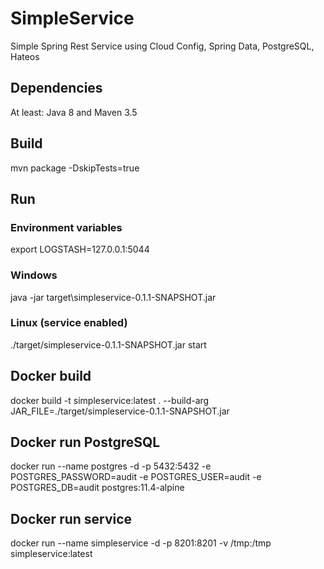 # SimpleService
Simple Spring Rest Service using Cloud Config, Spring Data, PostgreSQL, Hateos

## Dependencies
At least: Java 8 and Maven 3.5

## Build 
mvn package -DskipTests=true

## Run 
### Environment variables
export LOGSTASH=127.0.0.1:5044

### Windows
java -jar target\simpleservice-0.1.1-SNAPSHOT.jar

### Linux (service enabled)
./target/simpleservice-0.1.1-SNAPSHOT.jar start

## Docker build
docker build -t simpleservice:latest . --build-arg JAR_FILE=./target/simpleservice-0.1.1-SNAPSHOT.jar

## Docker run PostgreSQL
docker run --name postgres -d -p 5432:5432 -e POSTGRES_PASSWORD=audit -e POSTGRES_USER=audit -e POSTGRES_DB=audit postgres:11.4-alpine

## Docker run service
docker run --name simpleservice -d -p 8201:8201 -v /tmp:/tmp simpleservice:latest
